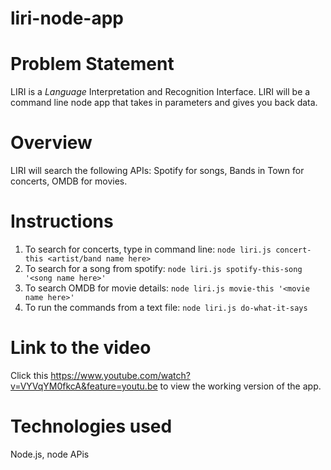 # liri-node-app

# Problem Statement
LIRI is a _Language_ Interpretation and Recognition Interface. LIRI will be a command line node app that takes in parameters and gives you back data.

# Overview
LIRI will search the following APIs:
Spotify for songs, 
Bands in Town for concerts, 
OMDB for movies.


# Instructions
1. To search for concerts, type in command line: `node liri.js concert-this <artist/band name here>`
2. To search for a song from spotify: `node liri.js spotify-this-song '<song name here>'`
3. To search OMDB for movie details: `node liri.js movie-this '<movie name here>'`
4. To run the commands from a text file: `node liri.js do-what-it-says`

# Link to the video
Click this https://www.youtube.com/watch?v=VYVqYM0fkcA&feature=youtu.be to view the working version of the app.

# Technologies used
Node.js, node APis
